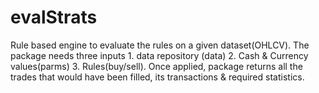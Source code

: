 # evalStrats
Rule based engine to evaluate the rules on a given dataset(OHLCV). The package needs three inputs 1. data repository (data) 2. Cash & Currency values(parms) 3. Rules(buy/sell). Once applied, package returns all the trades that would have been filled, its transactions & required statistics.


